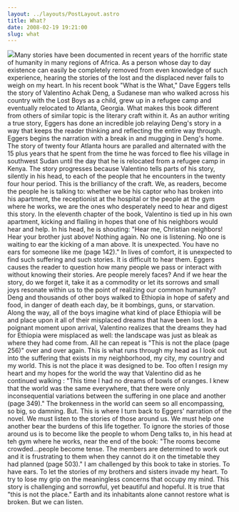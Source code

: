 ```yaml
---
layout: ../layouts/PostLayout.astro
title: What?
date: 2008-02-19 19:21:00
slug: what
---
```


[![](http://www.sunydutchess.edu/news/Images/Book-web.jpg)](http://www.sunydutchess.edu/news/Images/Book-web.jpg)Many stories have been documented in recent years of the horrific state of humanity in many regions of Africa. As a person whose day to day existence can easily be completely removed from even knowledge of such experience, hearing the stories of the lost and the displaced never fails to weigh on my heart. In his recent book "What is the What," Dave Eggers tells the story of Valentino Achak Deng, a Sudanese man who walked across his country with the Lost Boys as a child, grew up in a refugee camp and eventually relocated to Atlanta, Georgia. What makes this book different from others of similar topic is the literary craft within it. As an author writing a true story, Eggers has done an incredible job relaying Deng's story in a way that keeps the reader thinking and reflecting the entire way through. Eggers begins the narration with a break in and mugging in Deng's home. The story of twenty four Atlanta hours are paralled and alternated with the 15 plus years that he spent from the time he was forced to flee his village in southwest Sudan until the day that he is relocated from a refugee camp in Kenya. The story progresses because Valentino tells parts of his story, silently in his head, to each of the people that he encounters in the twenty four hour period. This is the brilliancy of the craft. We, as readers, become the people he is talking to: whether we be his captor who has broken into his apartment, the receptionist at the hospital or the people at the gym where he works, we are the ones who desperately need to hear and digest this story. In the eleventh chapter of the book, Valentino is tied up in his own apartment, kicking and flailing in hopes that one of his neighbors would hear and help. In his head, he is shouting: "Hear me, Christian neighbors! Hear your brother just above! Nothing again. No one is listening. No one is waiting to ear the kicking of a man above. It is unexpected. You have no ears for someone like me (page 142)." In lives of comfort, it is unexpected to find such suffering and such stories. It is difficult to hear them. Eggers causes the reader to question how many people we pass or interact with without knowing their stories. Are people merely faces? And if we hear the story, do we forget it, take it as a commodity or let its sorrows and small joys resonate within us to the point of realizing our common humanity? Deng and thousands of other boys walked to Ethiopia in hope of safety and food, in danger of death each day, be it bombings, guns, or starvation. Along the way, all of the boys imagine what kind of place Ethiopia will be and place upon it all of their misplaced dreams that have been lost. In a poignant moment upon arrival, Valentino realizes that the dreams they had for Ethiopia were misplaced as well: the landscape was just as bleak as where they had come from. All he can repeat is "This is not the place (page 256)" over and over again. This is what runs through my head as I look out into the suffering that exists in my neighborhood, my city, my country and my world. This is not the place it was designed to be. Too often I resign my heart and my hopes for the world the way that Valentino did as he continued walking : "This time I had no dreams of bowls of oranges. I knew that the world was the same everywhere, that there were only inconsequential variations between the suffering in one place and another (page 349)." The brokenness in the world can seem so all encompassing, so big, so damning. But. This is where I turn back to Eggers' narration of the novel. We must listen to the stories of those around us. We must help one another bear the burdens of this life together. To ignore the stories of those around us is to become like the people to whom Deng talks to, in his head at teh gym where he works, near the end of the book: "The rooms become crowded...people become tense. The members are determined to work out and it is frustrating to them when they cannot do it on the timetable they had planned (page 503)." I am challenged by this book to take in stories. To have ears. To let the stories of my brothers and sisters invade my heart. To try to lose my grip on the meaningless concerns that occupy my mind. This story is challenging and sorrowful, yet beautiful and hopeful. It is true that "this is not the place." Earth and its inhabitants alone cannot restore what is broken. But we can listen.